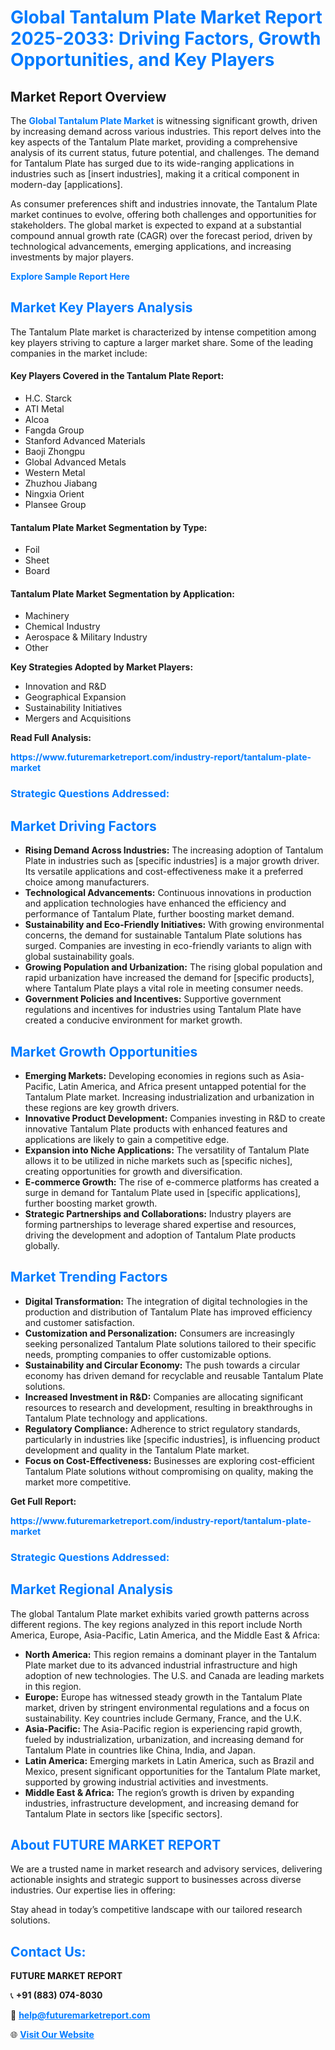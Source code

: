 <h1 style="color: #007BFF;">Global Tantalum Plate Market Report 2025-2033: Driving Factors, Growth Opportunities, and Key Players</h1>

<section id="overview">
<h2>Market Report Overview</h2>
<p>The <a href="https://www.futuremarketreport.com/industry-report/tantalum-plate-market" style="color: #007BFF; text-decoration: none;"><strong>Global Tantalum Plate Market</strong></a> is witnessing significant growth, driven by increasing demand across various industries. This report delves into the key aspects of the Tantalum Plate market, providing a comprehensive analysis of its current status, future potential, and challenges. The demand for Tantalum Plate has surged due to its wide-ranging applications in industries such as [insert industries], making it a critical component in modern-day [applications].</p>
<p>As consumer preferences shift and industries innovate, the Tantalum Plate market continues to evolve, offering both challenges and opportunities for stakeholders. The global market is expected to expand at a substantial compound annual growth rate (CAGR) over the forecast period, driven by technological advancements, emerging applications, and increasing investments by major players.</p>
</section>

<section id="overview">
<p><a href="https://www.futuremarketreport.com/request-sample/reportId=103204" style="color: #007BFF; text-decoration: none;"><strong>Explore Sample Report Here</strong></a></p>
</section>

<section id="key-players">
<h2 style="color: #007BFF;">Market Key Players Analysis</h2>
<p>The Tantalum Plate market is characterized by intense competition among key players striving to capture a larger market share. Some of the leading companies in the market include:</p>
<h4>Key Players Covered in the Tantalum Plate Report:</h4>
<ul><li>H.C. Starck</li><li>ATI Metal</li><li>Alcoa</li><li>Fangda Group</li><li>Stanford Advanced Materials</li><li>Baoji Zhongpu</li><li>Global Advanced Metals</li><li>Western Metal</li><li>Zhuzhou Jiabang</li><li>Ningxia Orient</li><li>Plansee Group</li></ul>
<h4>Tantalum Plate Market Segmentation by Type:</h4>
<ul><li>Foil</li><li>Sheet</li><li>Board</li></ul>

<h4>Tantalum Plate Market Segmentation by Application:</h4>
<ul><li>Machinery</li><li>Chemical Industry</li><li>Aerospace &amp; Military Industry</li><li>Other</li></ul>
<p><strong>Key Strategies Adopted by Market Players:</strong></p>
<ul>
<li>Innovation and R&D</li>
<li>Geographical Expansion</li>
<li>Sustainability Initiatives</li>
<li>Mergers and Acquisitions</li>
</ul>
</section>

<section>
<p><strong>Read Full Analysis: </strong></p><a href="https://www.futuremarketreport.com/industry-report/tantalum-plate-market" style="color: #007BFF; text-decoration: none;"><strong>https://www.futuremarketreport.com/industry-report/tantalum-plate-market</strong></a>
<h3 style="color: #007BFF;">Strategic Questions Addressed:</h3>
</section>

<section id="driving-factors">
<h2 style="color: #007BFF;">Market Driving Factors</h2>
<ul>
<li><strong>Rising Demand Across Industries:</strong> The increasing adoption of Tantalum Plate in industries such as [specific industries] is a major growth driver. Its versatile applications and cost-effectiveness make it a preferred choice among manufacturers.</li>
<li><strong>Technological Advancements:</strong> Continuous innovations in production and application technologies have enhanced the efficiency and performance of Tantalum Plate, further boosting market demand.</li>
<li><strong>Sustainability and Eco-Friendly Initiatives:</strong> With growing environmental concerns, the demand for sustainable Tantalum Plate solutions has surged. Companies are investing in eco-friendly variants to align with global sustainability goals.</li>
<li><strong>Growing Population and Urbanization:</strong> The rising global population and rapid urbanization have increased the demand for [specific products], where Tantalum Plate plays a vital role in meeting consumer needs.</li>
<li><strong>Government Policies and Incentives:</strong> Supportive government regulations and incentives for industries using Tantalum Plate have created a conducive environment for market growth.</li>
</ul>
</section>

<section id="growth-opportunities">
<h2 style="color: #007BFF;">Market Growth Opportunities</h2>
<ul>
<li><strong>Emerging Markets:</strong> Developing economies in regions such as Asia-Pacific, Latin America, and Africa present untapped potential for the Tantalum Plate market. Increasing industrialization and urbanization in these regions are key growth drivers.</li>
<li><strong>Innovative Product Development:</strong> Companies investing in R&D to create innovative Tantalum Plate products with enhanced features and applications are likely to gain a competitive edge.</li>
<li><strong>Expansion into Niche Applications:</strong> The versatility of Tantalum Plate allows it to be utilized in niche markets such as [specific niches], creating opportunities for growth and diversification.</li>
<li><strong>E-commerce Growth:</strong> The rise of e-commerce platforms has created a surge in demand for Tantalum Plate used in [specific applications], further boosting market growth.</li>
<li><strong>Strategic Partnerships and Collaborations:</strong> Industry players are forming partnerships to leverage shared expertise and resources, driving the development and adoption of Tantalum Plate products globally.</li>
</ul>
</section>

<section id="trending-factors">
<h2 style="color: #007BFF;">Market Trending Factors</h2>
<ul>
<li><strong>Digital Transformation:</strong> The integration of digital technologies in the production and distribution of Tantalum Plate has improved efficiency and customer satisfaction.</li>
<li><strong>Customization and Personalization:</strong> Consumers are increasingly seeking personalized Tantalum Plate solutions tailored to their specific needs, prompting companies to offer customizable options.</li>
<li><strong>Sustainability and Circular Economy:</strong> The push towards a circular economy has driven demand for recyclable and reusable Tantalum Plate solutions.</li>
<li><strong>Increased Investment in R&D:</strong> Companies are allocating significant resources to research and development, resulting in breakthroughs in Tantalum Plate technology and applications.</li>
<li><strong>Regulatory Compliance:</strong> Adherence to strict regulatory standards, particularly in industries like [specific industries], is influencing product development and quality in the Tantalum Plate market.</li>
<li><strong>Focus on Cost-Effectiveness:</strong> Businesses are exploring cost-efficient Tantalum Plate solutions without compromising on quality, making the market more competitive.</li>
</ul>
</section>

<section>
<p><strong>Get Full Report: </strong></p><a href="https://www.futuremarketreport.com/industry-report/tantalum-plate-market" style="color: #007BFF; text-decoration: none;"><strong>https://www.futuremarketreport.com/industry-report/tantalum-plate-market</strong></a>
<h3 style="color: #007BFF;">Strategic Questions Addressed:</h3>
</section>


<section id="regional-analysis">
<h2 style="color: #007BFF;">Market Regional Analysis</h2>
<p>The global Tantalum Plate market exhibits varied growth patterns across different regions. The key regions analyzed in this report include North America, Europe, Asia-Pacific, Latin America, and the Middle East & Africa:</p>
<ul>
<li><strong>North America:</strong> This region remains a dominant player in the Tantalum Plate market due to its advanced industrial infrastructure and high adoption of new technologies. The U.S. and Canada are leading markets in this region.</li>
<li><strong>Europe:</strong> Europe has witnessed steady growth in the Tantalum Plate market, driven by stringent environmental regulations and a focus on sustainability. Key countries include Germany, France, and the U.K.</li>
<li><strong>Asia-Pacific:</strong> The Asia-Pacific region is experiencing rapid growth, fueled by industrialization, urbanization, and increasing demand for Tantalum Plate in countries like China, India, and Japan.</li>
<li><strong>Latin America:</strong> Emerging markets in Latin America, such as Brazil and Mexico, present significant opportunities for the Tantalum Plate market, supported by growing industrial activities and investments.</li>
<li><strong>Middle East & Africa:</strong> The region’s growth is driven by expanding industries, infrastructure development, and increasing demand for Tantalum Plate in sectors like [specific sectors].</li>
</ul>
</section>

<footer>
<h2 style="color: #007BFF;">About FUTURE MARKET REPORT</h2>
<p>We are a trusted name in market research and advisory services, delivering actionable insights and strategic support to businesses across diverse industries. Our expertise lies in offering:</p>

<p>Stay ahead in today’s competitive landscape with our tailored research solutions.</p>

<h2 style="color: #007BFF;">Contact Us:</h2>
<p><strong>FUTURE MARKET REPORT</strong></p>
<p>📞 <strong>+91 (883) 074-8030</strong></p>
<p>📧 <strong><a href="mailto:help@futuremarketreport.com" style="color: #007BFF;">help@futuremarketreport.com</a></strong></p>
<p>🌐 <strong><a href="https://www.futuremarketreport.com/" style="color: #007BFF;">Visit Our Website</a></strong></p>
</footer>